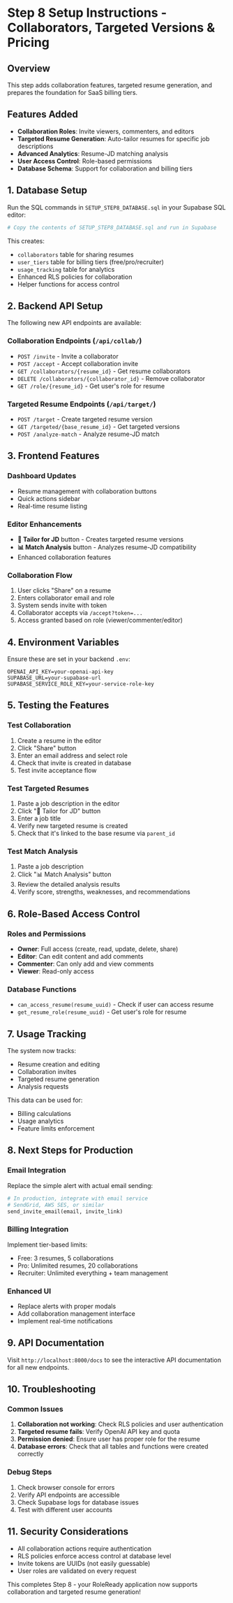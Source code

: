 # Step 8 Setup Instructions - Collaborators, Targeted Versions & Pricing

## Overview
This step adds collaboration features, targeted resume generation, and prepares the foundation for SaaS billing tiers.

## Features Added
- **Collaboration Roles**: Invite viewers, commenters, and editors
- **Targeted Resume Generation**: Auto-tailor resumes for specific job descriptions
- **Advanced Analytics**: Resume-JD matching analysis
- **User Access Control**: Role-based permissions
- **Database Schema**: Support for collaboration and billing tiers

## 1. Database Setup

Run the SQL commands in `SETUP_STEP8_DATABASE.sql` in your Supabase SQL editor:

```bash
# Copy the contents of SETUP_STEP8_DATABASE.sql and run in Supabase
```

This creates:
- `collaborators` table for sharing resumes
- `user_tiers` table for billing tiers (free/pro/recruiter)
- `usage_tracking` table for analytics
- Enhanced RLS policies for collaboration
- Helper functions for access control

## 2. Backend API Setup

The following new API endpoints are available:

### Collaboration Endpoints (`/api/collab/`)
- `POST /invite` - Invite a collaborator
- `POST /accept` - Accept collaboration invite
- `GET /collaborators/{resume_id}` - Get resume collaborators
- `DELETE /collaborators/{collaborator_id}` - Remove collaborator
- `GET /role/{resume_id}` - Get user's role for resume

### Targeted Resume Endpoints (`/api/target/`)
- `POST /target` - Create targeted resume version
- `GET /targeted/{base_resume_id}` - Get targeted versions
- `POST /analyze-match` - Analyze resume-JD match

## 3. Frontend Features

### Dashboard Updates
- Resume management with collaboration buttons
- Quick actions sidebar
- Real-time resume listing

### Editor Enhancements
- **🎯 Tailor for JD** button - Creates targeted resume versions
- **📊 Match Analysis** button - Analyzes resume-JD compatibility
- Enhanced collaboration features

### Collaboration Flow
1. User clicks "Share" on a resume
2. Enters collaborator email and role
3. System sends invite with token
4. Collaborator accepts via `/accept?token=...`
5. Access granted based on role (viewer/commenter/editor)

## 4. Environment Variables

Ensure these are set in your backend `.env`:

```env
OPENAI_API_KEY=your-openai-api-key
SUPABASE_URL=your-supabase-url
SUPABASE_SERVICE_ROLE_KEY=your-service-role-key
```

## 5. Testing the Features

### Test Collaboration
1. Create a resume in the editor
2. Click "Share" button
3. Enter an email address and select role
4. Check that invite is created in database
5. Test invite acceptance flow

### Test Targeted Resumes
1. Paste a job description in the editor
2. Click "🎯 Tailor for JD" button
3. Enter a job title
4. Verify new targeted resume is created
5. Check that it's linked to the base resume via `parent_id`

### Test Match Analysis
1. Paste a job description
2. Click "📊 Match Analysis" button
3. Review the detailed analysis results
4. Verify score, strengths, weaknesses, and recommendations

## 6. Role-Based Access Control

### Roles and Permissions
- **Owner**: Full access (create, read, update, delete, share)
- **Editor**: Can edit content and add comments
- **Commenter**: Can only add and view comments
- **Viewer**: Read-only access

### Database Functions
- `can_access_resume(resume_uuid)` - Check if user can access resume
- `get_resume_role(resume_uuid)` - Get user's role for resume

## 7. Usage Tracking

The system now tracks:
- Resume creation and editing
- Collaboration invites
- Targeted resume generation
- Analysis requests

This data can be used for:
- Billing calculations
- Usage analytics
- Feature limits enforcement

## 8. Next Steps for Production

### Email Integration
Replace the simple alert with actual email sending:
```python
# In production, integrate with email service
# SendGrid, AWS SES, or similar
send_invite_email(email, invite_link)
```

### Billing Integration
Implement tier-based limits:
- Free: 3 resumes, 5 collaborations
- Pro: Unlimited resumes, 20 collaborations
- Recruiter: Unlimited everything + team management

### Enhanced UI
- Replace alerts with proper modals
- Add collaboration management interface
- Implement real-time notifications

## 9. API Documentation

Visit `http://localhost:8000/docs` to see the interactive API documentation for all new endpoints.

## 10. Troubleshooting

### Common Issues
1. **Collaboration not working**: Check RLS policies and user authentication
2. **Targeted resume fails**: Verify OpenAI API key and quota
3. **Permission denied**: Ensure user has proper role for the resume
4. **Database errors**: Check that all tables and functions were created correctly

### Debug Steps
1. Check browser console for errors
2. Verify API endpoints are accessible
3. Check Supabase logs for database issues
4. Test with different user accounts

## 11. Security Considerations

- All collaboration actions require authentication
- RLS policies enforce access control at database level
- Invite tokens are UUIDs (not easily guessable)
- User roles are validated on every request

This completes Step 8 - your RoleReady application now supports collaboration and targeted resume generation!
